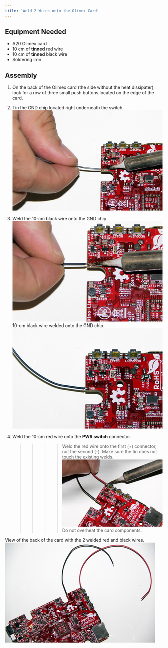 ```yaml
---
title: 'Weld 2 Wires onto the Olimex Card'
---
```


## Equipment Needed

* A20 Olimex card
* 10 cm of **tinned** red wire
* 10 cm of **tinned** black wire 
* Soldering iron

## Assembly

1. On the back of the Olimex card (the side without the heat dissipater), look for a row of three small push buttons located on the edge of the card.

2. Tin the GND chip located right underneath the switch.   
    ![](_MG_5258.JPG)

3. Weld the 10-cm black wire onto the GND chip.    
    ![](_MG_5259.JPG)  
10-cm black wire welded onto the GND chip.    
    ![](_MG_5260.JPG)  
4. Weld the 10-cm red wire onto the **PWR switch** connector. 
   >>>> Weld the red wire onto the first \(+\) connector, not the second \(-\). Make sure the tin does not touch the existing welds.     
    ![](_MG_5261.JPG)  
   >>>> Do not overheat the card components.

View of the back of the card with the 2 welded red and black wires.   
    ![](_MG_5262.JPG)



